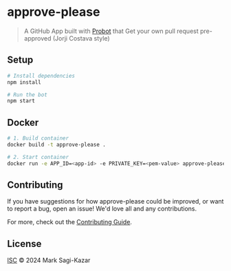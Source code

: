 # approve-please

> A GitHub App built with [Probot](https://github.com/probot/probot) that Get your own pull request pre-approved (Jorji Costava style)

## Setup

```sh
# Install dependencies
npm install

# Run the bot
npm start
```

## Docker

```sh
# 1. Build container
docker build -t approve-please .

# 2. Start container
docker run -e APP_ID=<app-id> -e PRIVATE_KEY=<pem-value> approve-please
```

## Contributing

If you have suggestions for how approve-please could be improved, or want to report a bug, open an issue! We'd love all and any contributions.

For more, check out the [Contributing Guide](CONTRIBUTING.md).

## License

[ISC](LICENSE) © 2024 Mark Sagi-Kazar

